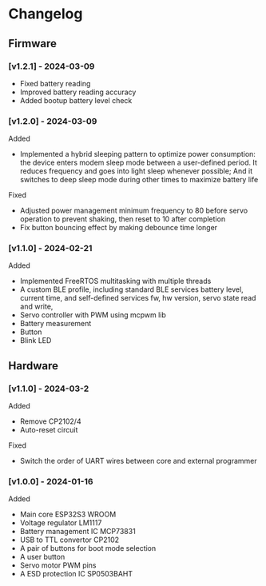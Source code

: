 # Changelog

## Firmware
### [v1.2.1] - 2024-03-09
- Fixed battery reading
- Improved battery reading accuracy
- Added bootup battery level check

### [v1.2.0] - 2024-03-09
Added
- Implemented a hybrid sleeping pattern to optimize power consumption: the device enters modem sleep mode between a user-defined period. It reduces frequency and goes into light sleep whenever possible; And it switches to deep sleep mode during other times to maximize battery life

Fixed
- Adjusted power management minimum frequency to 80 before servo operation to prevent shaking, then reset to 10 after completion
- Fix button bouncing effect by making debounce time longer

### [v1.1.0] - 2024-02-21
Added
- Implemented FreeRTOS multitasking with multiple threads
- A custom BLE profile, including standard BLE services battery level, current time, and self-defined services fw, hw version, servo state read and write, 
- Servo controller with PWM using mcpwm lib
- Battery measurement
- Button 
- Blink LED 

## Hardware
### [v1.1.0] - 2024-03-2
Added
- Remove CP2102/4
- Auto-reset circuit

Fixed
- Switch the order of UART wires between core and external programmer

### [v1.0.0] - 2024-01-16
Added
- Main core ESP32S3 WROOM 
- Voltage regulator LM1117
- Battery management IC MCP73831
- USB to TTL convertor CP2102
- A pair of buttons for boot mode selection
- A user button 
- Servo motor PWM pins
- A ESD protection IC SP0503BAHT

